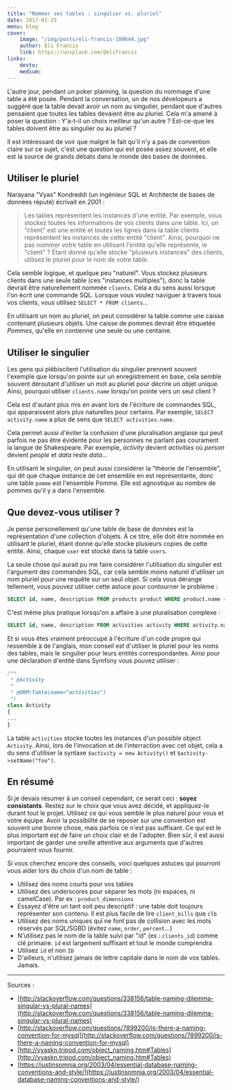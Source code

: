 ```yaml
---
title: "Nommer ses tables : singulier vs. pluriel"
date: 2017-01-25
menu: blog
cover:
    image: "/img/posts/eli-francis-100644.jpg"
    author: Eli Francis
    link: https://unsplash.com/@elifrancis
links:
    devto:
    medium:
---
```

L'autre jour, pendant un poker planning, la question du nommage d'une table a été posée. Pendant la conversation, un de nos dévelopeurs a suggéré que la table devait avoir un nom au singulier, pendant que d'autres pensaient que toutes les tables devaient être au pluriel. Cela m'a amené à poser la question : Y'a-t-il un choix meilleur qu'un autre ? Est-ce-que les tables doivent être au singulier ou au pluriel ?

Il est intéressant de voir que malgré le fait qu'il n'y a pas de convention claire sur ce sujet, c'est une question qui est posée assez souvent, et elle est la source de grands débats dans le monde des bases de données.

## Utiliser le pluriel

Narayana "Vyas" Kondreddi (un ingénieur SQL et Architecte de bases de données réputé) écrivait en 2001 :

> Les tables représentent les instances d'une entité. Par exemple, vous stockez toutes les informations de vos clients dans une table. Ici, un "client" est une entité et toutes les lignes dans la table clients représentent les instances de cette entité "client". Ainsi, pourquoi ne pas nommer votre table en utilisant l'entité qu'elle représente, le "client" ? Étant donné qu'elle stocke "plusieurs instances" des clients, utilisez le pluriel pour le nom de votre table.

Cela semble logique, et quelque peu "naturel". Vous stockez plusieurs clients dans une seule table (ces "instances multiples"), donc la table devrait être naturellement nommée `clients`. Cela a du sens aussi lorsque l'on écrit une commande SQL. Lorsque vous voulez naviguer à travers tous vos clients, vous utilisez `SELECT * FROM clients`...

En utilisant un nom au pluriel, on peut considérer la table comme une caisse contenant plusieurs objets. Une caisse de pommes devrait être étiquetée *Pommes*, qu'elle en contienne une seule ou une centaine.

## Utiliser le singulier

Les gens qui plébiscitent l'utilisation du singulier prennent souvent l'exemple que lorsqu'on pointe sur un enregistrement en base, cela semble souvent déroutant d'utiliser un mot au pluriel pour décrire un objet unique. Ainsi, pourquoi utiliser `clients.name` lorsqu'on pointe vers un seul client ?

Cela est d'autant plus mis en avant lors de l'écriture de commandes SQL, qui apparaissent alors plus naturelles pour certains. Par exemple, `SELECT activity.name` a plus de sens que `SELECT activities.name`.

Cela permet aussi d'éviter la confusion d'une pluralisation  anglaise qui peut parfois ne pas être évidente pour les personnes ne parlant pas courament la langue de Shakespeare. Par exemple, *activity* devient *activities* où *person* devient *people* et *data* reste *data*...

En utilisant le singulier, on peut aussi considérer la "théorie de l'ensemble", qui dit que chaque instance de cet ensemble en est représentante, donc une table `pomme` est l'ensemble Pomme. Elle est agnostique au nombre de pommes qu'il y a dans l'ensemble.

## Que devez-vous utiliser ?

Je pense personellement qu'une table de base de données est la représentation d'une collection d'objets. À ce titre, elle doit être nommée en utilisant le pluriel, étant donné qu'elle stocke plusieurs copies de cette entité. Ainsi, chaque `user` est stocké dans la table `users`.

La seule chose qui aurait pu me faire considérer l'utilisation du singulier est l'argument des commandes SQL, car cela semble moins naturel d'utiliser un nom pluriel pour une requête sur un seul objet. Si cela vous dérange tellement, vous pouvez utiliser cette astuce pour contourner le problème :

```SQL
SELECT id, name, description FROM products product WHERE product.name = 'foo' AND product.description = 'bar'
```

C'est même plus pratique lorsqu'on a affaire à une pluralisation complexe :

```SQL
SELECT id, name, description FROM activities activity WHERE activity.name = 'foo' AND activity.description = 'bar'
```

Et si vous êtes vraiment préoccupé à l'écriture d'un code propre qui ressemble à de l'anglais, mon conseil est d'utiliser le pluriel pour les noms des tables, mais le singulier pour leurs entités correspondantes. Ainsi pour une déclaration d'entité dans Symfony vous pouvez utiliser :

```php
/**
 * @Activity
 *
 * @ORM\Table(name="activities")
 */
class Activity
{
...
}
```

La table `activities` stocke toutes les instances d'un possible object `Activity`. Ainsi, lors de l'invocation et de l'interraction avec cet objet, cela a du sens d'utiliser la syntaxe `$activity = new Activity()` et `$activity->setName("foo")`.

## En résumé

Si je devais résumer à un conseil cependant, ce serait ceci : **soyez consistants**. Restez sur le choix que vous avez décidé, et appliquez-le durant tout le projet. Utilisez ce qui vous semble le plus naturel pour vous et votre équipe. Avoir la possibilité de se reposer sur une convention est souvent une bonne chose, mais parfois ce n'est pas suffisant. Ce qui est le plus important est de faire un choix clair et de l'adopter. Bien sûr, il est aussi important de garder une oreille attentive aux arguments que d'autres pourraient vous fournir.

Si vous cherchez encore des conseils, voici quelques astuces qui pourront vous aider lors du choix d'un nom de table :

- Utilisez des noms courts pour vos tables
- Utilisez des underscores pour séparer les mots (ni espaces, ni camelCase). Par ex : `product_dimensions`
- Essayez d'être un tant soit peu descriptif : une table doit toujours représenter son contenu. Il est plus facile de lire `client_bills` que `clb`
- Utilisez des noms uniques qui ne font pas de collision avec les mots réservés par SQL/SGBD (évitez `name`, `order`, `percent`...)
- N'utilisez pas le nom de la table suivi par "id" (ex : `clients_id`) comme clé primaire. `id` est largement suffisant et tout le monde comprendra
- Utilisez `id` et non `ID`
- D'ailleurs, n'utilisez jamais de lettre capitale dans le nom de vos tables. Jamais.

---

Sources :

- [http://stackoverflow.com/questions/338156/table-naming-dilemma-singular-vs-plural-names](http://stackoverflow.com/questions/338156/table-naming-dilemma-singular-vs-plural-names)
- [http://stackoverflow.com/questions/7899200/is-there-a-naming-convention-for-mysql](http://stackoverflow.com/questions/7899200/is-there-a-naming-convention-for-mysql)
- [http://vyaskn.tripod.com/object_naming.htm#Tables](http://vyaskn.tripod.com/object_naming.htm#Tables)
- [https://justinsomnia.org/2003/04/essential-database-naming-conventions-and-style/](https://justinsomnia.org/2003/04/essential-database-naming-conventions-and-style/)
